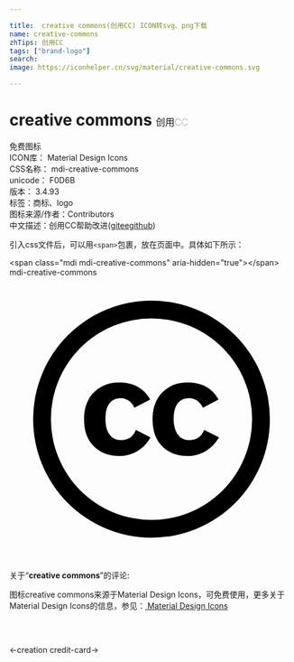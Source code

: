 ```yaml
---

title:  creative commons(创用CC) ICON转svg、png下载
name: creative-commons
zhTips: 创用CC
tags: ["brand-logo"]
search: 
image: https://iconhelper.cn/svg/material/creative-commons.svg

---
```


# creative commons  <small style="font-size: 60%;font-weight: 100">创用CC</small>


<div class="detail-page">
<p>
<span><span class="badge-success badge">免费图标</span> </span>
<br/>
<span>
ICON库：
<span class="badge-secondary badge">Material Design Icons</span> 
</span>
<br/>
<span>
CSS名称：
<span class="badge-secondary badge">mdi-creative-commons</span> 
</span>
<br/>
<span>
unicode：
<span class="badge-secondary badge">F0D6B</span> 
<copy-btn content='F0D6B' btn-title=""></copy-btn>
<copy-btn :content='String.fromCodePoint(parseInt("F0D6B", 16))' btn-title="复制U"></copy-btn>
</span>
<br/>
<span>
版本：
<span class="badge-secondary badge">3.4.93</span> 
</span><br/><span>标签：<span class="badge-light badge"><router-link to="/tags/brand-logo.html">商标、logo</router-link></span></span>
<br/>
<span>图标来源/作者：<span class="badge-light badge">Contributors</span></span> 
<br/>
<span class="zh-detail">中文描述：<span class="badge-primary badge">创用CC</span><span class="help-link"><span>帮助改进</span>(<a href="https://gitee.com/liuwave/icon-helper/edit/master/json/material/creative-commons.json" target="_blank" rel="noopener noreferrer">gitee</a><a href="https://github.com/liuwave/icon-helper/edit/master/json/material/creative-commons.json" target="_blank" rel="noopener noreferrer">github</a></span>)</span><br/>
</p>
</div>
<div class="alert alert-dark">
  <i class="mdi mdi-creative-commons mdi-48px"></i>
  <i class="mdi mdi-creative-commons mdi-36px"></i>
  <i class="mdi mdi-creative-commons mdi-24px"></i>
  <i class="mdi mdi-creative-commons mdi-18px"></i>
</div>
<div>
  <p>引入css文件后，可以用<code>&lt;span&gt;</code>包裹，放在页面中。具体如下所示：    
  </p>
  <div class="alert alert-primary" style="font-size: 14px">
    &lt;span class="mdi mdi-creative-commons" aria-hidden="true"&gt;&lt;/span&gt;
    <copy-btn content='<span class="mdi mdi-creative-commons" aria-hidden="true"></span>'></copy-btn>
  </div>
  <div class="alert alert-secondary">
    <i class="mdi mdi-creative-commons"
    style="font-size: 24px"
    aria-hidden="true"></i> mdi-creative-commons
    <copy-btn content="mdi-creative-commons" btn-title="复制图标名称"></copy-btn>
  </div>
</div>
<div id="svg" class="svg-wrap">
<svg xmlns="http://www.w3.org/2000/svg" viewBox="0 0 24 24"><path d="M11.89,10.34L10.55,11.04C10.41,10.74 10.24,10.53 10.03,10.41C9.82,10.29 9.62,10.23 9.45,10.23C8.55,10.23 8.11,10.82 8.11,12C8.11,12.54 8.22,12.97 8.45,13.29C8.67,13.61 9,13.77 9.45,13.77C10.03,13.77 10.44,13.5 10.68,12.91L11.91,13.54C11.65,14.03 11.29,14.41 10.82,14.69C10.36,14.97 9.85,15.11 9.29,15.11C8.39,15.11 7.67,14.84 7.12,14.29C6.58,13.74 6.3,13 6.3,12C6.3,11.05 6.58,10.3 7.13,9.74C7.69,9.18 8.39,8.9 9.23,8.9C10.47,8.89 11.36,9.38 11.89,10.34M17.66,10.34L16.34,11.04C16.2,10.74 16,10.53 15.81,10.41C15.6,10.29 15.4,10.23 15.21,10.23C14.32,10.23 13.87,10.82 13.87,12C13.87,12.54 14,12.97 14.21,13.29C14.44,13.61 14.77,13.77 15.21,13.77C15.8,13.77 16.21,13.5 16.45,12.91L17.7,13.54C17.42,14.03 17.05,14.41 16.59,14.69C16.12,14.97 15.62,15.11 15.07,15.11C14.17,15.11 13.44,14.84 12.9,14.29C12.36,13.74 12.09,13 12.09,12C12.09,11.05 12.37,10.3 12.92,9.74C13.47,9.18 14.17,8.9 15,8.9C16.26,8.89 17.14,9.38 17.66,10.34M12,3.5A8.5,8.5 0 0,1 20.5,12A8.5,8.5 0 0,1 12,20.5A8.5,8.5 0 0,1 3.5,12A8.5,8.5 0 0,1 12,3.5M12,2A10,10 0 0,0 2,12A10,10 0 0,0 12,22A10,10 0 0,0 22,12A10,10 0 0,0 12,2Z" /></svg>
</div>
<detail full-name='mdi-creative-commons'></detail>
<div class="icon-detail__container">
<p>关于“<b>creative commons</b>”的评论:</p>
</div>
<Vssue title="关于“creative commons”的评论" />    
<div><p>图标creative commons来源于Material Design Icons，可免费使用，更多关于 Material Design Icons的信息，参见：<a target="_blank" href="https://iconhelper.cn/material.html"> Material Design Icons</a>
</p></div>

<div style="padding:2rem 0 " class="page-nav"><p class="inner"><span class="prev">←<router-link to="/icon/creation.html">creation</router-link></span> <span class="next"><router-link to="/icon/credit-card.html">credit-card</router-link>→</span></p></div>

